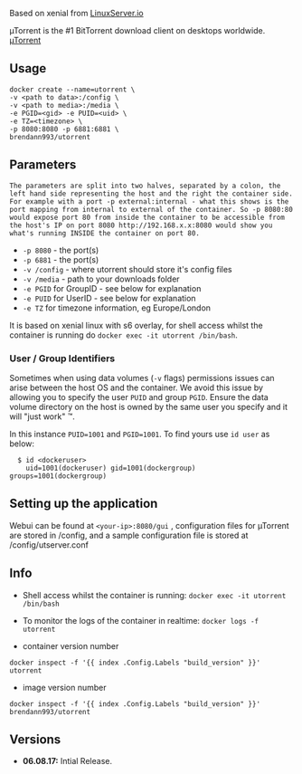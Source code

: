 Based on xenial from [LinuxServer.io](http://LinuxServer.io)

µTorrent is the #1 BitTorrent download client on desktops worldwide. [µTorrent](http://www.utorrent.com/)

## Usage

```
docker create --name=utorrent \
-v <path to data>:/config \
-v <path to media>:/media \
-e PGID=<gid> -e PUID=<uid> \
-e TZ=<timezone> \
-p 8080:8080 -p 6881:6881 \
brendann993/utorrent
```

## Parameters

`The parameters are split into two halves, separated by a colon, the left hand side representing the host and the right the container side. 
For example with a port -p external:internal - what this shows is the port mapping from internal to external of the container.
So -p 8080:80 would expose port 80 from inside the container to be accessible from the host's IP on port 8080
http://192.168.x.x:8080 would show you what's running INSIDE the container on port 80.`


* `-p 8080` - the port(s)
* `-p 6881` - the port(s)
* `-v /config` - where utorrent should store it's config files
* `-v /media` - path to your downloads folder
* `-e PGID` for GroupID - see below for explanation
* `-e PUID` for UserID - see below for explanation
* `-e TZ` for timezone information, eg Europe/London

It is based on xenial linux with s6 overlay, for shell access whilst the container is running do `docker exec -it utorrent /bin/bash`.

### User / Group Identifiers

Sometimes when using data volumes (`-v` flags) permissions issues can arise between the host OS and the container. We avoid this issue by allowing you to specify the user `PUID` and group `PGID`. Ensure the data volume directory on the host is owned by the same user you specify and it will "just work" ™.

In this instance `PUID=1001` and `PGID=1001`. To find yours use `id user` as below:

```
  $ id <dockeruser>
    uid=1001(dockeruser) gid=1001(dockergroup) groups=1001(dockergroup)
```

## Setting up the application

Webui can be found at `<your-ip>:8080/gui` , configuration files for µTorrent are stored in /config, and a sample configuration file is stored at /config/utserver.conf

## Info

* Shell access whilst the container is running: `docker exec -it utorrent /bin/bash`
* To monitor the logs of the container in realtime: `docker logs -f utorrent`

* container version number 

`docker inspect -f '{{ index .Config.Labels "build_version" }}' utorrent`

* image version number

`docker inspect -f '{{ index .Config.Labels "build_version" }}' brendann993/utorrent`


## Versions

+ **06.08.17:** Intial Release.
